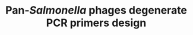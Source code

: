 ---
title: "Pan-<i>Salmonella</i> phages degenerate PCR primers design"
collection: research
from: 2024-08-01
to: 2024-12-01
info: "Russian Science Foundation project"
venue: "Don State Technical University"
logo: "<img src='/images/research/PanSaPhPrim.png' width='500px'>"
external_url: https://github.com/PopovIILab/PanSaPhPrim
---
